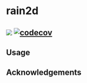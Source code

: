 # rain2d
![](https://github.com/FInnvos123/rain2d/workflows/build/badge.svg)
[![codecov](https://codecov.io/gh/FInnvos123/rain2d/branch/master/graph/badge.svg?token=2wFt6esbZv)](https://codecov.io/gh/FInnvos123/rain2d)
-----

## Usage

## Acknowledgements
